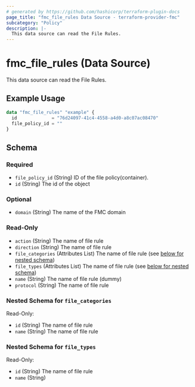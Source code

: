 ```yaml
---
# generated by https://github.com/hashicorp/terraform-plugin-docs
page_title: "fmc_file_rules Data Source - terraform-provider-fmc"
subcategory: "Policy"
description: |-
  This data source can read the File Rules.
---
```


# fmc_file_rules (Data Source)

This data source can read the File Rules.

## Example Usage

```terraform
data "fmc_file_rules" "example" {
  id             = "76d24097-41c4-4558-a4d0-a8c07ac08470"
  file_policy_id = ""
}
```

<!-- schema generated by tfplugindocs -->
## Schema

### Required

- `file_policy_id` (String) ID of the file policy(container).
- `id` (String) The id of the object

### Optional

- `domain` (String) The name of the FMC domain

### Read-Only

- `action` (String) The name of file rule
- `direction` (String) The name of file rule
- `file_categories` (Attributes List) The name of file rule (see [below for nested schema](#nestedatt--file_categories))
- `file_types` (Attributes List) The name of file rule (see [below for nested schema](#nestedatt--file_types))
- `name` (String) The name of file rule (dummy)
- `protocol` (String) The name of file rule

<a id="nestedatt--file_categories"></a>
### Nested Schema for `file_categories`

Read-Only:

- `id` (String) The name of file rule
- `name` (String) The name of file rule


<a id="nestedatt--file_types"></a>
### Nested Schema for `file_types`

Read-Only:

- `id` (String) The name of file rule
- `name` (String)

